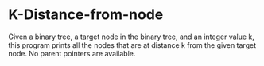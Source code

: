 # K-Distance-from-node
Given a binary tree, a target node in the binary tree, and an integer value k, this program prints all the nodes that are at distance k from the given target node. No parent pointers are available.
